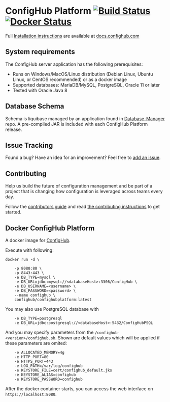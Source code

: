 # ConfigHub Platform [![Build Status](https://github.com/ConfigHubPub/ConfigHubPlatform/actions/workflows/build.yml/badge.svg)](https://github.com/ConfigHubPub/ConfigHubPlatform/actions/workflows/build.yml) [![Docker Status](https://github.com/ConfigHubPub/ConfigHubPlatform/actions/workflows/docker.yml/badge.svg)](https://github.com/ConfigHubPub/ConfigHubPlatform/actions/workflows/docker.yml)

Full [Installation instructions](http://docs.confighub.com/en/latest/pages/getting_started.html) are available at [docs.confighub.com](http://docs.confighub.com/en/latest)

## System requirements

The ConfigHub server application has the following prerequisites:

- Runs on Windows/MacOS/Linux distribution (Debian Linux, Ubuntu Linux, or CentOS recommended) or as a docker image
- Supported databases: MariaDB/MySQL, PostgreSQL, Oracle 11 or later
- Tested with Oracle Java 8

## Database Schema

Schema is liquibase managed by an application found in [Database-Manager](https://github.com/ConfigHubPub/Database-Manager)
repo.  A pre-compiled JAR is included with each ConfigHub Platform release.

## Issue Tracking

Found a bug? Have an idea for an improvement? Feel free to [add an issue](../../issues).


## Contributing

Help us build the future of configuration management and be part of a project that is changing how
configuration is leveraged across teams every day.

Follow the [contributors guide](https://www.confighub.org/community) and read [the contributing instructions](CONTRIBUTING.md) to get started.



## Docker ConfigHub Platform
A docker image for [ConfigHub](https://www.confighub.com/).

Execute with following:
```
docker run -d \

    -p 8080:80 \
    -p 8443:443 \
    -e DB_TYPE=mysql \
    -e DB_URL=jdbc:mysql://<databaseHost>:3306/ConfigHub \
    -e DB_USERNAME=<username> \
    -e DB_PASSWORD=<password> \
    --name confighub \
    confighub/confighubplatform:latest
```

You may also use PostgreSQL database with
```
    -e DB_TYPE=postgresql
    -e DB_URL=jdbc:postgresql://<databaseHost>:5432/ConfigHubPSQL
```

And you may specify parameters from the `/confighub-<version>/confighub.sh`.  Shown are default values
which will be applied if these parameters are omited:
```
    -e ALLOCATED_MEMORY=4g
    -e HTTP_PORT=80
    -e HTTPS_PORT=443
    -e LOG_PATH=/var/log/confighub
    -e KEYSTORE_FILE=cert/confighub_default.jks
    -e KEYSTORE_ALIAS=confighub
    -e KEYSTORE_PASSWORD=confighub
```

After the docker container starts, you can access the web interface on `https://localhost:8080`.